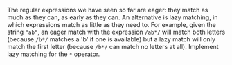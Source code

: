 The regular expressions we have seen so far are <g key="eager_matching">eager</g>:
they match as much as they can, as early as they can.
An alternative is <g key="lazy_matching">lazy matching</g>,
in which expressions match as little as they need to.
For example,
given the string `"ab"`,
an eager match with the expression `/ab*/` will match both letters
(because `/b*/` matches a 'b' if one is available)
but a lazy match will only match the first letter
(because `/b*/` can match no letters at all).
Implement lazy matching for the `*` operator.
